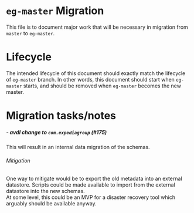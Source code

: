 # `eg-master` Migration

This file is to document major work that will be necessary in migration from `master` to `eg-master`.

# Lifecycle

The intended lifecycle of this document should exactly match the lifecycle of `eg-master` branch.
In other words, this document should start when `eg-master` starts, 
and should be removed when `eg-master` becomes the new master.

# Migration tasks/notes

##### - avdl change to `com.expediagroup` (#175)

This will result in an internal data migration of the schemas. 

###### Mitigation

One way to mitigate would be to export the old metadata into an external datastore. 
Scripts could be made available to import from the external datastore into the new schemas.  
At some level, this could be an MVP for a disaster recovery tool which arguably should be available anyway.

